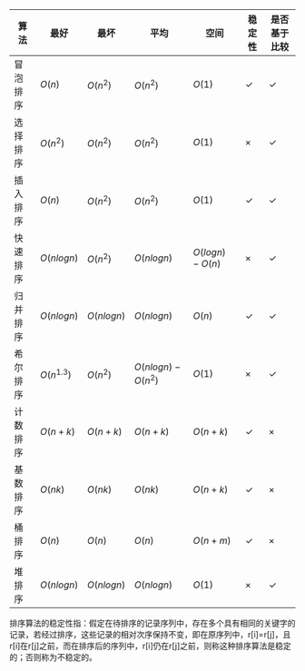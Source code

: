 | 算法     | 最好         | 最坏       | 平均              | 空间           | 稳定性 | 是否基于比较 |
| -------- | ------------ | ---------- | ----------------- | -------------- | ------ | ------------ |
| 冒泡排序 | $O(n)$       | $O(n^2)$   | $O(n^2)$          | $O(1)$         | ✓      | ✓            |
| 选择排序 | $O(n^2)$     | $O(n^2)$   | $O(n^2)$          | $O(1)$         | ×      | ✓            |
| 插入排序 | $O(n)$       | $O(n^2)$   | $O(n^2)$          | $O(1)$         | ✓      | ✓            |
| 快速排序 | $O(nlog⁡n)$   | $O(n^2)$   | $O(nlog⁡n)$        | $O(log⁡n)-O(n)$ | ×      | ✓            |
| 归并排序 | $O(nlog⁡n)$   | $O(nlog⁡n)$ | $O(nlog⁡n)$        | $O(n)$         | ✓      | ✓            |
| 希尔排序 | $O(n^{1.3})$ | $O(n^2)$   | $O(nlog⁡n)-O(n^2)$ | $O(1)$         | ×      | ✓            |
| 计数排序 | $O(n+k)$     | $O(n+k)$   | $O(n+k)$          | $O(n+k)$       | ✓      | ×            |
| 基数排序 | $O(nk)$      | $O(nk)$    | $O(nk)$           | $O(n+k)$       | ✓      | ×            |
| 桶排序   | $O(n)$       | $O(n)$     | $O(n)$            | $O(n+m)$       | ✓      | ×            |
| 堆排序   | $O(nlog⁡n)$   | $O(nlog⁡n)$ | $O(nlog⁡n)$        | $O(1)$         | ×      | ✓            |

排序算法的稳定性指：假定在待排序的记录序列中，存在多个具有相同的关键字的记录，若经过排序，这些记录的相对次序保持不变，即在原序列中，r[i]=r[j]，且r[i]在r[j]之前，而在排序后的序列中，r[i]仍在r[j]之前，则称这种排序算法是稳定的；否则称为不稳定的。